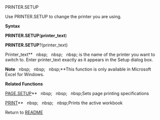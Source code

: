 PRINTER.SETUP

Use PRINTER.SETUP to change the printer you are using.

**Syntax**

**PRINTER.SETUP**(**printer\_text**)

**PRINTER.SETUP**?(printer\_text)

Printer\_text**&nbsp;&nbsp;&nbsp;nbsp;&nbsp;&nbsp;&nbsp;nbsp;&nbsp;&nbsp;&nbsp;nbsp;&nbsp;is the name of the printer you want
to switch to. Enter printer\_text exactly as it appears in the Setup
dialog box.

**Note**&nbsp;&nbsp;&nbsp;nbsp;&nbsp;&nbsp;&nbsp;nbsp;&nbsp;&nbsp;&nbsp;nbsp;**This function is only available in Microsoft
Excel for Windows.

**Related Functions**

[PAGE.SETUP](PAGE.SETUP.md)**&nbsp;&nbsp;&nbsp;nbsp;&nbsp;&nbsp;&nbsp;nbsp;&nbsp;&nbsp;&nbsp;nbsp;Sets page printing specifications

[PRINT](PRINT.md)**&nbsp;&nbsp;&nbsp;nbsp;&nbsp;&nbsp;&nbsp;nbsp;&nbsp;&nbsp;&nbsp;nbsp;Prints the active workbook



Return to [README](README.md)

